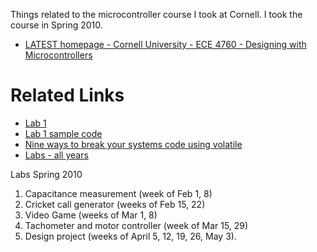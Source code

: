 Things related to the microcontroller course I took at Cornell. I took the
course in Spring 2010.

* [LATEST homepage - Cornell University - ECE 4760 - Designing with Microcontrollers](http://people.ece.cornell.edu/land/courses/ece4760/)

Related Links
===

* [Lab 1](http://people.ece.cornell.edu/land/courses/ece4760/labs/s2010/lab1.html)
* [Lab 1 sample code](http://people.ece.cornell.edu/land/courses/ece4760/labs/s2010/Sched1GCC644.c)
* [Nine ways to break your systems code using volatile](https://blog.regehr.org/archives/28)
* [Labs - all years](http://people.ece.cornell.edu/land/courses/ece4760/labs/oldlabs.html)

Labs Spring 2010
1. Capacitance measurement (week of Feb 1, 8)
2. Cricket call generator (weeks of Feb 15, 22)
3. Video Game (weeks of Mar 1, 8)
4. Tachometer and motor controller (week of Mar 15, 29)
5. Design project (weeks of April 5, 12, 19, 26, May 3).